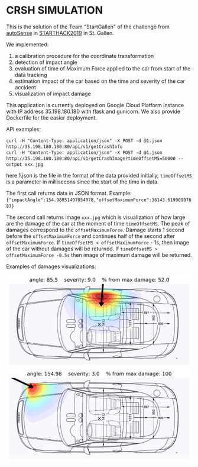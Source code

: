 # CRSH SIMULATION

This is the solution of the Team "StartGallen" of the challenge from
[autoSense](htttp://autosense.ch) in
[STARTHACK2019](http://starthack.ch) in St. Gallen.

We implemented:
1. a calibration procedure for the coordinate transformation
2. detection of impact angle
3. evaluation of time of Maximum Force applied to the car from start of the data tracking
4. estimation impact of the car based on the time and severity of the car accident
5. visualization of impact damage

This application is currently deployed on Google Cloud Platform
instance with IP address 35.198.180.180 with flask and gunicorn. We
also provide Dockerfile for the easier deployment.

API examples:

    curl -H "Content-Type: application/json" -X POST -d @1.json  http://35.198.180.180:80/api/v1/getCrashInfo
    curl -H "Content-Type: application/json" -X POST -d @1.json  http://35.198.180.180:80/api/v1/getCrashImage?timeOffsetMS=50000 --output xxx.jpg


here 1.json is the file in the format of the data provided initially,
`timeOffsetMS` is a parameter in millisecons since the start of the
time in data.

The first call returns data in JSON format. Example:
`{"impactAngle":154.98051407054078,"offsetMaximumForce":36143.61990907687}`

The second call returns image `xxx.jpg` which is visualization of how
large are the damage of the car at the moment of time
`timeOffsetMS`. The peak of damages correspond to the
`offsetMaximumForce`. Damage starts 1 second before the
`offsetMaximumForce` and continues half of the second after
`offsetMaximumForce`. If `timeOffsetMS < offsetMaximumForce` - 1s,
then image of the car without damages will be returned. If
`timeOffsetMS > offsetMaximumForce -0.5s` then image of maximum damage
will be returned.

Examples of damages visualizations:

![Car number 1](img/image1.png)
![Car number 2](img/image2.png)
